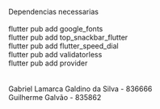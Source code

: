 Dependencias necessarias
<br><br>
flutter pub add google_fonts<br>
flutter pub add top_snackbar_flutter<br>
flutter pub add flutter_speed_dial<br>
flutter pub add validatorless<br>
flutter pub add provider<br>
<br><br>
Gabriel Lamarca Galdino da Silva - 836666<br>
Guilherme Galvão - 835862
